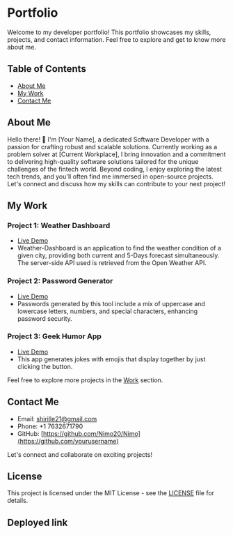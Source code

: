 # Portfolio

Welcome to my developer portfolio! This portfolio showcases my skills, projects, and contact information. Feel free to explore and get to know more about me.

## Table of Contents
- [About Me](#about-me)
- [My Work](#my-work)
- [Contact Me](#contact-me)

## About Me
Hello there! 👋 I'm [Your Name], a dedicated Software Developer with a passion for crafting robust and scalable solutions. Currently working as a problem solver at [Current Workplace], I bring innovation and a commitment to delivering high-quality software solutions tailored for the unique challenges of the fintech world. Beyond coding, I enjoy exploring the latest tech trends, and you'll often find me immersed in open-source projects. Let's connect and discuss how my skills can contribute to your next project!

## My Work
### Project 1: Weather Dashboard
- [Live Demo](https://nimo20.github.io/Weather-dashboard/)
- Weather-Dashboard is an application to find the weather condition of a given city, providing both current and 5-Days forecast simultaneously. The server-side API used is retrieved from the Open Weather API.

### Project 2: Password Generator
- [Live Demo](https://nimo20.github.io/Password/)
- Passwords generated by this tool include a mix of uppercase and lowercase letters, numbers, and special characters, enhancing password security.

### Project 3: Geek Humor App
- [Live Demo](https://nimo20.github.io/Geek-Humor/)
- This app generates jokes with emojis that display together by just clicking the button.

Feel free to explore more projects in the [Work](#work) section.

## Contact Me
- Email: [shirille21@gmail.com](mailto:your.email@example.com)
- Phone: +1 7632671790
- GitHub: [https://github.com/Nimo20/Nimo](https://github.com/yourusername)

Let's connect and collaborate on exciting projects!

## License
This project is licensed under the MIT License - see the [LICENSE](LICENSE) file for details.

## Deployed link


